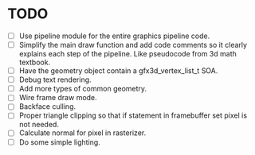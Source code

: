 # TODO

- [ ] Use pipeline module for the entire graphics pipeline code.
- [ ] Simplify the main draw function and add code comments so it clearly explains each step of the pipeline. Like pseudocode from 3d math textbook.
- [ ] Have the geometry object contain a gfx3d_vertex_list_t SOA.
- [ ] Debug text rendering.
- [ ] Add more types of common geometry.
- [ ] Wire frame draw mode.
- [ ] Backface culling.
- [ ] Proper triangle clipping so that if statement in framebuffer set pixel is not needed.
- [ ] Calculate normal for pixel in rasterizer.
- [ ] Do some simple lighting.
